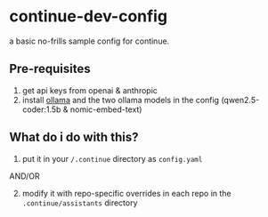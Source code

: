 # continue-dev-config

a basic no-frills sample config for continue.

## Pre-requisites

1. get api keys from openai & anthropic
2. install [ollama](https://github.com/ollama/ollama) and the two ollama models in the config (qwen2.5-coder:1.5b & nomic-embed-text)

## What do i do with this?

1. put it in your `/.continue` directory as `config.yaml`

AND/OR

2. modify it with repo-specific overrides in each repo in the `.continue/assistants` directory
